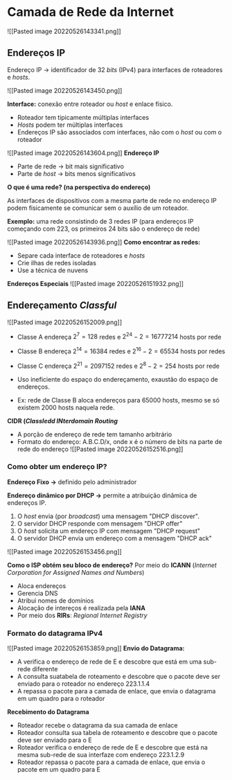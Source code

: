 # Camada de Rede da Internet
![[Pasted image 20220526143341.png]]
## Endereços IP
Endereço IP -> identificador de 32 *bits* (IPv4) para interfaces de roteadores e *hosts*.

![[Pasted image 20220526143450.png]]

**Interface:** conexão entre roteador ou *host* e enlace físico.
- Roteador tem tipicamente múltiplas interfaces
- *Hosts* podem ter múltiplas interfaces
- Endereços IP são associados com interfaces, não com o *host* ou com o roteador

![[Pasted image 20220526143604.png]]
**Endereço IP**
- Parte de rede -> bit mais significativo
- Parte de *host* -> bits menos significativos

**O que é uma rede? (na perspectiva do endereço)**

As interfaces de dispositivos com a mesma parte de rede no endereço IP podem fisicamente se comunicar sem o auxílio de um roteador.

**Exemplo:** uma rede consistindo de 3 redes IP (para endereços IP começando com 223, os primeiros 24 bits são o endereço de rede)

![[Pasted image 20220526143936.png]]
**Como encontrar as redes:**
- Separe cada interface de roteadores e *hosts*
- Crie ilhas de redes isoladas
- Use a técnica de nuvens

**Endereços Especiais**
![[Pasted image 20220526151932.png]]

## Endereçamento *Classful*
![[Pasted image 20220526152009.png]]
- Classe A endereça $2^7=128$  redes e $2^{24} - 2 = 16777214$ hosts por rede
- Classe B endereça $2^{14}=16384$ redes e $2^{16}-2=65534$ hosts por redes
- Classe C endereça $2^{21}=2097152$ redes e $2^8-2=254$ hosts por rede

- Uso ineficiente do espaço do endereçamento, exaustão do espaço de endereços.
- Ex: rede de Classe B aloca endereços para 65000 hosts, mesmo se só existem 2000 hosts naquela rede.

**CIDR (*Classledd INterdomain Routing***
- A porção de endereço de rede tem tamanho arbitrário
- Formato do endereço: A.B.C.D/x, onde x é o número de bits na parte de rede do endereço
![[Pasted image 20220526152516.png]]

### Como obter um endereço IP?
**Endereço Fixo ->** definido pelo administrador

**Endereço dinâmico por DHCP ->** permite a atribuição dinâmica de endereços IP.

1. O *host* envia (por *broadcast*) uma mensagem "DHCP discover".
2. O servidor DHCP responde com mensagem "DHCP offer"
3. O *host* solicita um endereço IP com mensagem "DHCP request"
4. O servidor DHCP envia um endereço com a mensagem "DHCP ack"

![[Pasted image 20220526153456.png]]

**Como o ISP obtém seu bloco de endereço?**
Por meio do **ICANN** (*Internet Corporation for Assigned Names and Numbers*)
- Aloca endereços
- Gerencia DNS
- Atribui nomes de domínios
- Alocação de intereços é realizada pela **IANA**
- Por meio dos **RIRs**: *Regional Internet Registry* 

### Formato do datagrama IPv4
![[Pasted image 20220526153859.png]]
**Envio do Datagrama:**
- A verifica o endereço de rede de E e descobre que está em uma sub-rede diferente
- A consulta suatabela de roteamento e descobre que o pacote deve ser enviado para o roteador no endereço 223.1.1.4
- A repassa o pacote para a camada de enlace, que envia o datagrama em um quadro para o roteador

**Recebimento do Datagrama**
- Roteador recebe o datagrama da sua camada de enlace
- Roteador consulta sua tabela de roteamento e descobre que o pacote deve ser enviado para o E
- Roteador verifica o endereço de rede de E e descobre que está na mesma sub-rede de sua interfaze com endereço 223.1.2.9
- Roteador repassa o pacote para a camada de enlace, que envia o pacote em um quadro para E